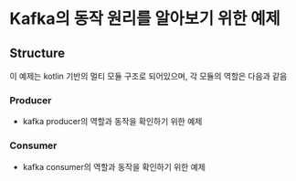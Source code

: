 # Kafka의 동작 원리를 알아보기 위한 예제

## Structure

이 예제는 kotlin 기반의 멀티 모듈 구조로 되어있으며, 각 모듈의 역할은 다음과 같음

### Producer
- kafka producer의 역할과 동작을 확인하기 위한 예제

### Consumer
- kafka consumer의 역할과 동작을 확인하기 위한 예제

